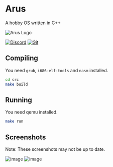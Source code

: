 # Arus
A hobby OS written in C++

![Arus Logo](https://raw.githubusercontent.com/ardatdev/arus/main/assets/ember_noback_cropped_150px.png)

[![Discord](https://img.shields.io/badge/Discord-%237289DA.svg?style=for-the-badge&logo=discord&logoColor=white)](https://discord.gg/t3T9NkHWsW) [![Git](https://img.shields.io/badge/git-%23F05033.svg?style=for-the-badge&logo=git&logoColor=white)](https://github.com/ardatdev/arus)

## Compiling
You need `grub`, `i686-elf-tools` and `nasm` installed.
```sh
cd src
make build
```

## Running
You need qemu installed.
```sh
make run
```

## Screenshots
Note: These screenshots may not be up to date.

![image](https://user-images.githubusercontent.com/79412062/148118805-8c72cc77-a61b-4c9e-b983-8249d379489d.png)
![image](https://user-images.githubusercontent.com/79412062/148118839-004d163e-3178-42da-b82e-eb45ddb7498e.png)

<!-- TO DO: Update images -->